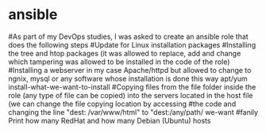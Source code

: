 # ansible
#As part of my DevOps studies, I was asked to create an ansible role that does the following steps
#Update for Linux installation packages
#Installing the tree and htop packages (it was allowed to replace, add and change which tampering was allowed to be installed in the code of the role)
#Installing a webserver in my case Apache/httpd but allowed to change to ngnix, mysql or any software whose installation is done this way apt/yum install-what-we-want-to-install
#Copying files from the file folder inside the role (any type of file can be copied) into the servers located in the host file (we can change the file copying location by accessing #the code and changing the line "dest: /var/www/html" to "dest:/any/path/ we-want
#fanily Print how many RedHat and how many Debian (Ubuntu) hosts
